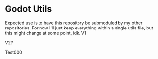# Godot Utils
Expected use is to have this repository be submoduled by my other repositories. For now I'll just keep everything within a single utils file, but this might change at some point, idk.
V1


V2?

Test000